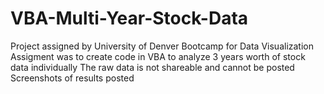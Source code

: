 # VBA-Multi-Year-Stock-Data
Project assigned by University of Denver Bootcamp for Data Visualization
Assigment was to create code in VBA to analyze 3 years worth of stock data individually
The raw data is not shareable and cannot be posted
Screenshots of results posted
